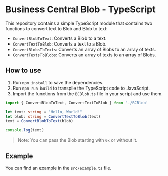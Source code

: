 # Business Central Blob - TypeScript

This repository contains a simple TypeScript module that contains two functions to convert text to Blob and Blob to text:

- `ConvertBlobToText`: Converts a Blob to a text.
- `ConvertTextToBlob`: Converts a text to a Blob.
- `ConvertBlobsToTexts`: Converts an array of Blobs to an array of texts.
- `ConvertTextsToBlobs`: Converts an array of texts to an array of Blobs.

## How to use

1. Run `npm install` to save the dependencies.
2. Run `npm run build` to transpile the TypeScript code to JavaScript.
3. Import the functions from the `BCBlob.ts` file in your script and use them.

```typescript
import { ConvertBlobToText, ConvertTextToBlob } from './BCBlob'

let text: string = "Hello, World!"
let blob: string = ConvertTextToBlob(text)
text = ConvertBlobToText(blob)

console.log(text)
```

> Note: You can pass the Blob starting with `0x` or without it.

## Example

You can find an example in the `src/example.ts` file.